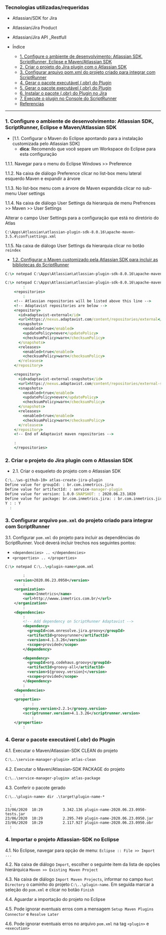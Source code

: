### Tecnologias utilizadas/requeridas

* Atlassian/SDK for Jira
* Atlassian/Jira Product
* Atlassian/Jira API _Restfull 

* Índice
  * [1. Configure o ambiente de desenvolvimento: Atlassian SDK, ScriptRunner, Eclipse e Maven/Atlassian SDK](#1-configure-o-ambiente-de-desenvolvimento-atlassian-sdk-scriptrunner-eclipse-e-mavenatlassian-sdk)
  * [2. Criar o projeto do Jira plugin com o Atlassian SDK](#2-criar-o-projeto-do-jira-plugin-com-o-atlassian-sdk)
  * [3. Configurar arquivo pom.xml do projeto criado para integrar com ScriptRunner](#3-configurar-arquivo-pomxml-do-projeto-criado-para-integrar-com-scriptrunner)
  * [4. Gerar o pacote executável (.obr) do Plugin](#4-gerar-o-pacote-executável-obr-do-plugin)
  * [5. Gerar o pacote executável (.obr) do Plugin](#8-gerar-o-pacote-executável-obr-do-plugin)
  * [6. Instalar o pacote (.obr) do Plugin no Jira](#9-instalar-o-pacote-obr-do-plugin-no-jira)
  * [7. Execute o plugin no Console do ScriptRunner](#10-execute-o-plugin-no-console-do-scriptrunner)
  * [Referencias](#referencias)

---

### 1. Configure o ambiente de desenvolvimento: Atlassian SDK, ScriptRunner, Eclipse e Maven/Atlassian SDK

* [1.1. Configurar o Maven do Eclipse apontando para a instalação customizada pelo Atlassian SDK]
  * __dica__: Recomendo que você separe um Workspace do Eclipse para esta configuração

1.1.1. Navegar para o menu do Eclipse Windows >> Preference 

1.1.2. Na caixa de diálogo Preference clicar no list-box menu lateral esquerdo Maven e expandir a árvore 

1.1.3. No list-box menu com a árvore de Maven expandida clicar no sub-menu User settings 

1.1.4. Na caixa de diálogo User Settings da hierarquia de menu Prefrences >> Maven >> User Settings

Alterar o campo User Settings para a configuração que está no diretório do Atlas

```eclipse
C:\Apps\Atlassian\atlassian-plugin-sdk-8.0.16\apache-maven-3.5.4\conf\settings.xml
```

1.1.5. Na caixa de diálogo User Settings da hierarquia clicar no botão `reindex`

* [1.2. Configurar o Maven customizado pela Atlassian SDK para incluir as bibliotecas do ScriptRunner](setup-scriptrunner-dev-environment-for-eclipse-step-by-step.md#2-configurar-o-maven-customizado-pela-atlassian-sdk-para-incluir-as-bibliotecas-do-scriptrunner)

```cmd
C:\> notepad C:\Apps\Atlassian\atlassian-plugin-sdk-8.0.16\apache-maven-3.5.4\conf\settings.xml

C:\> notepad C:\Apps\Atlassian\atlassian-plugin-sdk-8.0.16\apache-maven-3.5.4\conf\settings.xml
        :
    <repositories>
        :
    <!-- Atlassian repositories will be listed above this line -->
    <!-- Adaptavist repositories are below -->
    <repository>
      <id>adaptavist-external</id>
      <url>https://nexus.adaptavist.com/content/repositories/external</url>
      <snapshots>
        <enabled>true</enabled>
        <updatePolicy>never</updatePolicy>
        <checksumPolicy>warn</checksumPolicy>
      </snapshots>
      <releases>
        <enabled>true</enabled>
        <checksumPolicy>warn</checksumPolicy>
      </releases>
    </repository>

    <repository>
      <id>adaptavist-external-snapshots</id>
      <url>https://nexus.adaptavist.com/content/repositories/external-snapshots</url>
      <snapshots>
        <enabled>true</enabled>
        <updatePolicy>never</updatePolicy>
        <checksumPolicy>warn</checksumPolicy>
      </snapshots>
      <releases>
        <enabled>true</enabled>
        <checksumPolicy>warn</checksumPolicy>
      </releases>
    </repository>
    <!-- End of Adaptavist maven repositories -->

    :
    </repositories>
```

### 2. Criar o projeto do Jira plugin com o Atlassian SDK

* 2.1. Criar o esqueleto do projeto com o Atlassian SDK

```cmd
C:\..\ws-github-10> atlas-create-jira-plugin
Define value for groupId: : br.com.inmetrics.jira
Define value for artifactId: : service-manager-plugin
Define value for version: 1.0.0-SNAPSHOT: : 2020.06.23.1020
Define value for package: br.com.inmetrics.jira: : br.com.inmetrics.jira.<plugin-name>
Y : : Y
  :
```

### 3. Configurar arquivo `pom.xml` do projeto criado para integrar com ScriptRunner

3.1. Configurar `pom.xml` do projeto para incluir as dependências do ScriptRunner. Você deverá incluir trechos nos seguintes pontos:
* `<dependencies> .. </dependencies>`
* `<properties> .. </properties>`

```cmd
C:\> notepad C:\..\<plugin-name>\pom.xml
```

```xml
        :
    <version>2020.06.23.0950</version>
        :
    <organization>
        <name>Inmetrics</name>
        <url>http://wwww.inmetrics.com.br/</url>
    </organization>
        :
    <dependencies>
        :
        <!-- Add dependency on ScriptRunner Adaptavist -->
        <dependency>
          <groupId>com.onresolve.jira.groovy</groupId>
          <artifactId>groovyrunner</artifactId>
          <version>4.1.3.26</version>
          <scope>provided</scope>
        </dependency>

        <dependency>
          <groupId>org.codehaus.groovy</groupId>
          <artifactId>groovy-all</artifactId>
          <version>${groovy.version}</version>
          <scope>provided</scope>
        </dependency>
        :
    <dependencies>
        :
    <properties>
            :
        <groovy.version>2.2.1</groovy.version>
        <scriptrunner.version>4.1.3.26</scriptrunner.version>
            :
    </properties>
        :
```


### 4. Gerar o pacote executável (.obr) do Plugin

4.1. Executar o Maven/Atlassian-SDK CLEAN do projeto

```cmd
C:\..\service-manager-plugin> atlas-clean
```

4.2. Executar o Maven/Atlassian-SDK PACKAGE do projeto

```cmd
C:\..\service-manager-plugin> atlas-package
```

4.3. Conferir o pacote gerado

```cmd
C:\..\plugin-name> dir .\target\plugin-name-*
```

```console
  :
23/06/2020  10:29         3.342.136 plugin-name-2020.06.23.0950-tests.jar
23/06/2020  10:29         2.295.749 plugin-name-2020.06.23.0950.jar
23/06/2020  10:29         2.117.927 plugin-name-2020.06.23.0950.obr
  :
```



### 4. Importar o projeto Atlassian-SDK no Eclipse

4.1. No Eclipse, navegar para opção de menu: `Eclipse :: File >> Import ...`

4.2. Na caixa de diálogo `Import`, escolher o seguinte item da lista de opções hierárquica `Maven >> Existing Maven Project`

4.3. Na caixa de diálogo `Import Maven Projects`, informar no campo `Root Directory` o caminho do projeto `C:\..\plugin-name`. Em seguida marcar a seleção do `pom.xml` e clicar no botão `Finish`

4.4. Aguardar a importação do projeto no Eclipse

4.5. Pode ignorar eventuais erros com a mensagem `Setup Maven Plugins Connector` e `Resolve Later`

4.6. Pode ignorar eventuais erros no arquivo `pom.xml` na tag `<plugin>` e `<execution>`